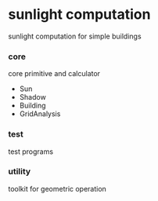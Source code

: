 # sunlight computation
sunlight computation for simple buildings
### core
core primitive and calculator
- Sun
- Shadow
- Building
- GridAnalysis
### test
test programs
### utility
toolkit for geometric operation